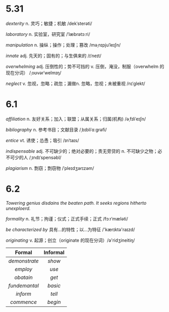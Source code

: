 <style>
table {
margin: auto;
}
</style>
# 5.31

*dexterity*				n. 灵巧；敏捷；机敏	/dekˈsterəti/ 

*laboratory*			 n. 实验室，研究室	/ˈlæbrətɔːri/ 

*manipulation*		n. 操纵；操作；处理；篡改	/məˌnɪpjuˈleɪʃn/

*innate*					adj. 先天的；固有的；与生俱来的	/ɪˈneɪt/

*overwhelming*		adj. 压倒性的；势不可挡的	v. 压倒，淹没，制服（overwhelm 的现在分词）	/ˌoʊvərˈwelmɪŋ/

*neglect*					v. 忽视，忽略；疏忽；漏做n. 忽略，忽视；未被重视	/nɪˈɡlekt/							



# 6.1

*affiliation* 				n. 友好关系；加入；联盟；从属关系；归属(机构)	/əˌfɪliˈeɪʃn/

*bibliography*			n. 参考书目；文献目录	/ˌbɪbliˈɑːɡrəfi/

*entice*						vt. 诱使；怂恿；吸引	/ɪnˈtaɪs/

*indispensable* 		 adj. 不可缺少的；绝对必要的；责无旁贷的	n. 不可缺少之物；必不可少的人	/ˌɪndɪˈspensəbl/

*plagiarism*				n. 剽窃；剽窃物	/ˈpleɪdʒərɪzəm/ 

 

# 6.2

*Towering genius disdains the beaten path. It seeks regions hitherto unexploerd.*

*formality*				n. 礼节；拘谨；仪式；正式手续；正式	 /fɔːrˈmæləti/ 

*be characterized by*	具有…的特性；以…为特征	 /'kærɪktə'raɪzd/ 

*originating*			 v. 起源；创立（originate 的现在分词）/ə'ridʒineitiŋ/ 

|    Formal     | Informal |
| :-----------: | :------: |
| *demonstrate* |  *show*  |
|   *employ*    |  *use*   |
|   *obatain*   |  *get*   |
| *fundemantal* | *basic*  |
|   *inform*    |  *tell*  |
|  *commence*   | *begin*  |

